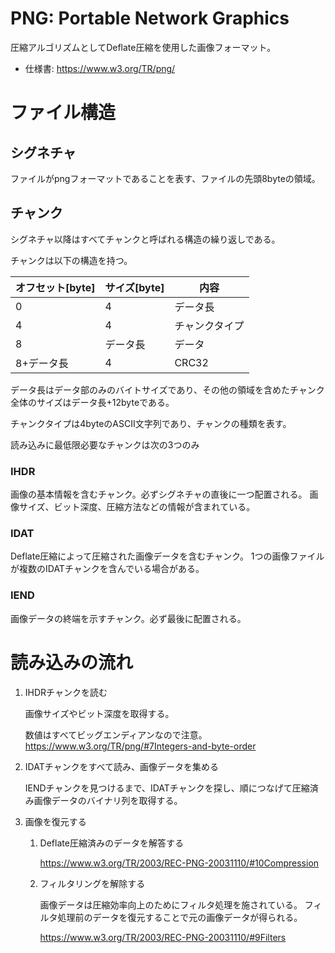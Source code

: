 # PNG: Portable Network Graphics

圧縮アルゴリズムとしてDeflate圧縮を使用した画像フォーマット。

- 仕様書: https://www.w3.org/TR/png/

# ファイル構造

## シグネチャ

ファイルがpngフォーマットであることを表す、ファイルの先頭8byteの領域。

## チャンク

シグネチャ以降はすべてチャンクと呼ばれる構造の繰り返しである。

チャンクは以下の構造を持つ。

| オフセット[byte] | サイズ[byte] | 内容      |
|-------------|-----------|---------|
| 0           | 4         | データ長    |
| 4           | 4         | チャンクタイプ |
| 8           | データ長      | データ     |
| 8+データ長      | 4         | CRC32   |

データ長はデータ部のみのバイトサイズであり、その他の領域を含めたチャンク全体のサイズはデータ長+12byteである。

チャンクタイプは4byteのASCII文字列であり、チャンクの種類を表す。

読み込みに最低限必要なチャンクは次の3つのみ

### IHDR

画像の基本情報を含むチャンク。必ずシグネチャの直後に一つ配置される。
画像サイズ、ビット深度、圧縮方法などの情報が含まれている。

### IDAT

Deflate圧縮によって圧縮された画像データを含むチャンク。 1つの画像ファイルが複数のIDATチャンクを含んでいる場合がある。

### IEND

画像データの終端を示すチャンク。必ず最後に配置される。

# 読み込みの流れ

1. IHDRチャンクを読む

   画像サイズやビット深度を取得する。

   数値はすべてビッグエンディアンなので注意。
   https://www.w3.org/TR/png/#7Integers-and-byte-order

2. IDATチャンクをすべて読み、画像データを集める

   IENDチャンクを見つけるまで、IDATチャンクを探し、順につなげて圧縮済み画像データのバイナリ列を取得する。

3. 画像を復元する

    1. Deflate圧縮済みのデータを解答する

       https://www.w3.org/TR/2003/REC-PNG-20031110/#10Compression

    2. フィルタリングを解除する

       画像データは圧縮効率向上のためにフィルタ処理を施されている。
       フィルタ処理前のデータを復元することで元の画像データが得られる。

       https://www.w3.org/TR/2003/REC-PNG-20031110/#9Filters


